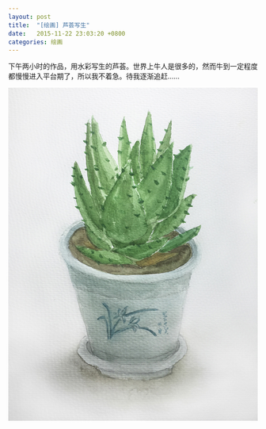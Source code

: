 ```yaml
---
layout: post
title:  "[绘画] 芦荟写生"
date:   2015-11-22 23:03:20 +0800
categories: 绘画
---
```

下午两小时的作品，用水彩写生的芦荟。世界上牛人是很多的，然而牛到一定程度都慢慢进入平台期了，所以我不着急。待我逐渐追赶……

![芦荟写生](/assets/images/blog/2015-11-22-芦荟.jpg)